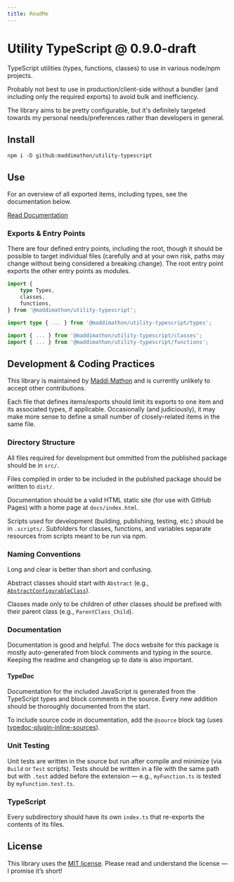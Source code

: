```yaml
---
title: ReadMe
---
```


<!--README_HEADER-->
# Utility TypeScript @ 0.9.0-draft
<!--/README_HEADER-->

<!--README_DESC-->
TypeScript utilities (types, functions, classes) to use in various node/npm projects.
<!--/README_DESC-->

Probably not best to use in production/client-side without a bundler (and
including only the required exports) to avoid bulk and inefficiency.

The library aims to be pretty configurable, but it's definitely targeted towards
my personal needs/preferences rather than developers in general.



## Install

```shell
npm i -D github:maddimathon/utility-typescript
```


## Use

For an overview of all exported items, including types, see the documentation below.

<!--README_DOCS_CTA-->
<a href="https://maddimathon.github.io/utility-typescript" class="button">Read Documentation</a>
<!--/README_DOCS_CTA-->


### Exports & Entry Points

There are four defined entry points, including the root, though it should be
possible to target individual files (carefully and at your own risk, paths may
change without being considered a breaking change). The root entry point exports
the other entry points as modules.

```ts
import {
    type Types,
    classes,
    functions,
} from '@maddimathon/utility-typescript';

import type { ... } from '@maddimathon/utility-typescript/types';

import { ... } from '@maddimathon/utility-typescript/classes';
import { ... } from '@maddimathon/utility-typescript/functions';
```


## Development & Coding Practices

This library is maintained by [Maddi Mathon](https://www.maddimathon.com) and is
currently unlikely to accept other contributions.

Each file that defines items/exports should limit its exports to one item and
its associated types, if applicable.  Occasionally (and judiciously), it may
make more sense to define a small number of closely-related items in the same
file.

### Directory Structure

All files required for development but ommitted from the published package
should be in `src/`.

Files compiled in order to be included in the published package should be
written to `dist/`.

Documentation should be a valid HTML static site (for use with GitHub Pages)
with a home page at `docs/index.html`.

Scripts used for development (building, publishing, testing, etc.) should be in
`.scripts/`.  Subfolders for classes, functions, and variables separate
resources from scripts meant to be run via npm.

### Naming Conventions

Long and clear is better than short and confusing.

Abstract classes should start with `Abstract` (e.g., 
[`AbstractConfigurableClass`](./src/ts/classes/abstracts/AbstractConfigurableClass.ts)).

Classes made only to be children of other classes should be prefixed with their
parent class (e.g., `ParentClass_Child`).

### Documentation

Documentation is good and helpful.  The docs website for this package is mostly
auto-generated from block comments and typing in the source.  Keeping the readme
and changelog up to date is also important.

#### TypeDoc

Documentation for the included JavaScript is generated from the TypeScript types
and block comments in the source.  Every new addition should be thoroughly
documented from the start.

To include source code in documentation, add the `@source` block tag (uses
[typedoc-plugin-inline-sources](https://www.npmjs.com/package/typedoc-plugin-inline-sources)).

### Unit Testing

Unit tests are written in the source but run after compile and minimize (via
`Build` or `Test` scripts).  Tests should be written in a file with the same path
but with `.test` added before the extension — e.g., `myFunction.ts` is tested by
`myFunction.test.ts`.

### TypeScript

Every subdirectory should have its own `index.ts` that re-exports the contents
of its files.



## License

This library uses the [MIT license](LICENSE.md).  Please read and understand the
license — I promise it’s short!
